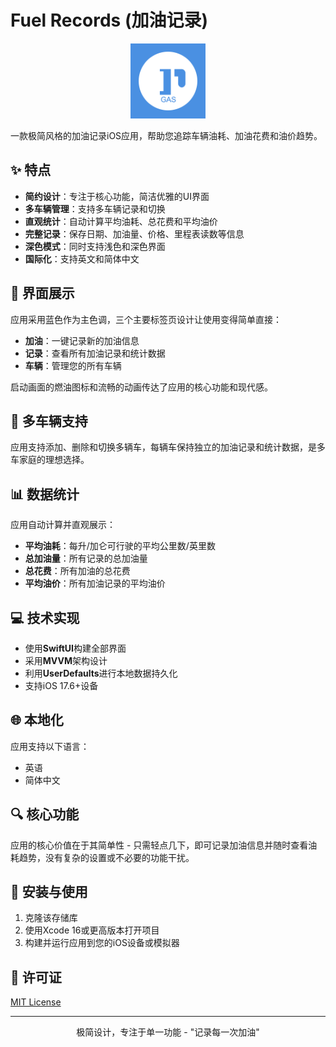 # Fuel Records (加油记录)

<div align="center">
  <img src="gasrecord/Assets.xcassets/AppIcon.appiconset/AppIcon.png" width="120" height="120" alt="Fuel Records Logo">
</div>

一款极简风格的加油记录iOS应用，帮助您追踪车辆油耗、加油花费和油价趋势。

## ✨ 特点

- **简约设计**：专注于核心功能，简洁优雅的UI界面
- **多车辆管理**：支持多车辆记录和切换
- **直观统计**：自动计算平均油耗、总花费和平均油价
- **完整记录**：保存日期、加油量、价格、里程表读数等信息
- **深色模式**：同时支持浅色和深色界面
- **国际化**：支持英文和简体中文

## 📱 界面展示

应用采用蓝色作为主色调，三个主要标签页设计让使用变得简单直接：

- **加油**：一键记录新的加油信息
- **记录**：查看所有加油记录和统计数据
- **车辆**：管理您的所有车辆

启动画面的燃油图标和流畅的动画传达了应用的核心功能和现代感。

## 🚗 多车辆支持

应用支持添加、删除和切换多辆车，每辆车保持独立的加油记录和统计数据，是多车家庭的理想选择。

## 📊 数据统计

应用自动计算并直观展示：

- **平均油耗**：每升/加仑可行驶的平均公里数/英里数
- **总加油量**：所有记录的总加油量
- **总花费**：所有加油的总花费
- **平均油价**：所有加油记录的平均油价

## 💻 技术实现

- 使用**SwiftUI**构建全部界面
- 采用**MVVM**架构设计
- 利用**UserDefaults**进行本地数据持久化
- 支持iOS 17.6+设备

## 🌐 本地化

应用支持以下语言：

- 英语
- 简体中文

## 🔍 核心功能

应用的核心价值在于其简单性 - 只需轻点几下，即可记录加油信息并随时查看油耗趋势，没有复杂的设置或不必要的功能干扰。

## 🚀 安装与使用

1. 克隆该存储库
2. 使用Xcode 16或更高版本打开项目
3. 构建并运行应用到您的iOS设备或模拟器

## 📝 许可证

[MIT License](LICENSE)

---

<div align="center">
  <p>极简设计，专注于单一功能 - "记录每一次加油"</p>
</div>